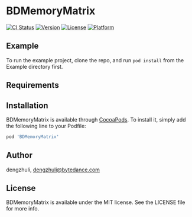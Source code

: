 # BDMemoryMatrix

[![CI Status](https://img.shields.io/travis/dengzhuli/BDMemoryMatrix.svg?style=flat)](https://travis-ci.org/dengzhuli/BDMemoryMatrix)
[![Version](https://img.shields.io/cocoapods/v/BDMemoryMatrix.svg?style=flat)](https://cocoapods.org/pods/BDMemoryMatrix)
[![License](https://img.shields.io/cocoapods/l/BDMemoryMatrix.svg?style=flat)](https://cocoapods.org/pods/BDMemoryMatrix)
[![Platform](https://img.shields.io/cocoapods/p/BDMemoryMatrix.svg?style=flat)](https://cocoapods.org/pods/BDMemoryMatrix)

## Example

To run the example project, clone the repo, and run `pod install` from the Example directory first.

## Requirements

## Installation

BDMemoryMatrix is available through [CocoaPods](https://cocoapods.org). To install
it, simply add the following line to your Podfile:

```ruby
pod 'BDMemoryMatrix'
```

## Author

dengzhuli, dengzhuli@bytedance.com

## License

BDMemoryMatrix is available under the MIT license. See the LICENSE file for more info.
